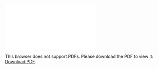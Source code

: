 <object data="christ-in-song/CIS1908pdfs/300.pdf" type="application/pdf" width="100%" height="1024px">
    <embed src="christ-in-song/CIS1908pdfs/300.pdf">
        <p>This browser does not support PDFs. Please download the PDF to view it: <a href="christ-in-song/CIS1908pdfs/300.pdf">Download PDF</a>.</p>
    </embed>
</object>
